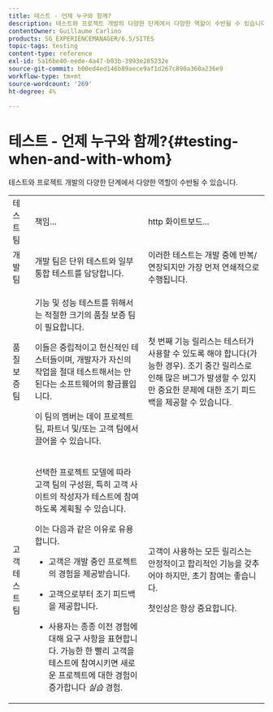 ```yaml
---
title: 테스트 - 언제 누구와 함께?
description: 테스트와 프로젝트 개발의 다양한 단계에서 다양한 역할이 수반될 수 있습니다.
contentOwner: Guillaume Carlino
products: SG_EXPERIENCEMANAGER/6.5/SITES
topic-tags: testing
content-type: reference
exl-id: 5a16be40-eede-4a47-b03b-3993e285232e
source-git-commit: b00ed4ed146b89aece9af1d267c890a360a236e9
workflow-type: tm+mt
source-wordcount: '269'
ht-degree: 4%

---
```


# 테스트 - 언제 누구와 함께?{#testing-when-and-with-whom}

테스트와 프로젝트 개발의 다양한 단계에서 다양한 역할이 수반될 수 있습니다.

<table>
 <tbody>
  <tr>
   <td>테스트 팀</td>
   <td>책임... </td>
   <td>http 화이트보드...</td>
  </tr>
  <tr>
   <td>개발 팀</td>
   <td>개발 팀은 단위 테스트와 일부 통합 테스트를 담당합니다.</td>
   <td>이러한 테스트는 개발 중에 반복/연장되지만 가장 먼저 연쇄적으로 수행됩니다.</td>
  </tr>
  <tr>
   <td>품질 보증 팀</td>
   <td><p>기능 및 성능 테스트를 위해서는 적절한 크기의 품질 보증 팀이 필요합니다.</p> <p>이들은 중립적이고 헌신적인 테스터들이며, 개발자가 자신의 작업을 절대 테스트해서는 안 된다는 소프트웨어의 황금률입니다.</p> <p>이 팀의 멤버는 데이 프로젝트 팀, 파트너 및/또는 고객 팀에서 끌어올 수 있습니다.</p> </td>
   <td><p>첫 번째 기능 릴리스는 테스터가 사용할 수 있도록 해야 합니다(가능한 경우). 조기 중간 릴리스로 인해 많은 버그가 발생할 수 있지만 중요한 문제에 대한 조기 피드백을 제공할 수 있습니다.</p> </td>
  </tr>
  <tr>
   <td>고객 테스트 팀</td>
   <td><p>선택한 프로젝트 모델에 따라 고객 팀의 구성원, 특히 고객 사이트의 작성자가 테스트에 참여하도록 계획될 수 있습니다.</p> <p>이는 다음과 같은 이유로 유용합니다.</p>
    <ul>
     <li><p>고객은 개발 중인 프로젝트의 경험을 제공받습니다.</p> </li>
     <li><p>고객으로부터 조기 피드백을 제공합니다.</p> </li>
     <li><p>사용자는 종종 이전 경험에 대해 요구 사항을 표현합니다. 가능한 한 빨리 고객을 테스트에 참여시키면 새로운 프로젝트에 대한 경험이 증가합니다 <i>실습</i> 경험.</p> </li>
    </ul> </td>
   <td><p>고객이 사용하는 모든 릴리스는 안정적이고 합리적인 기능을 갖추어야 하지만, 초기 참여는 좋습니다.</p> <p>첫인상은 항상 중요합니다.</p> </td>
  </tr>
 </tbody>
</table>
